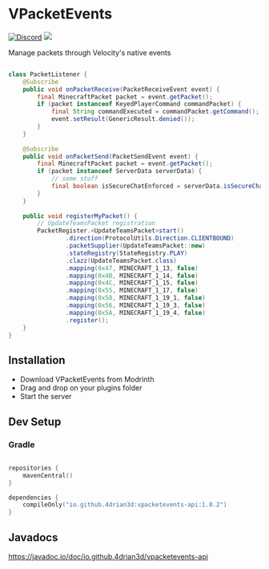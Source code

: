 # VPacketEvents

[![Discord](https://img.shields.io/discord/899740810956910683?color=7289da&label=Discord)](https://discord.gg/5NMMzK5mAn) ![](https://img.shields.io/maven-central/v/io.github.4drian3d/vpacketevents-api?style=flat-square)

Manage packets through Velocity's native events

```java

class PacketListener {
    @Subscribe
    public void onPacketReceive(PacketReceiveEvent event) {
        final MinecraftPacket packet = event.getPacket();
        if (packet instanceof KeyedPlayerCommand commandPacket) {
            final String commandExecuted = commandPacket.getCommand();
            event.setResult(GenericResult.denied());
        }
    } 
    
    @Subscribe
    public void onPacketSend(PacketSendEvent event) {
        final MinecraftPacket packet = event.getPacket();
        if (packet instanceof ServerData serverData) {
            // some stuff
            final boolean isSecureChatEnforced = serverData.isSecureChatEnforced();
        }
    }
    
    public void registerMyPacket() {
        // UpdateTeamsPacket registration
        PacketRegister.<UpdateTeamsPacket>start()
                .direction(ProtocolUtils.Direction.CLIENTBOUND)
                .packetSupplier(UpdateTeamsPacket::new)
                .stateRegistry(StateRegistry.PLAY)
                .clazz(UpdateTeamsPacket.class)
                .mapping(0x47, MINECRAFT_1_13, false)
                .mapping(0x4B, MINECRAFT_1_14, false)
                .mapping(0x4C, MINECRAFT_1_15, false)
                .mapping(0x55, MINECRAFT_1_17, false)
                .mapping(0x58, MINECRAFT_1_19_1, false)
                .mapping(0x56, MINECRAFT_1_19_3, false)
                .mapping(0x5A, MINECRAFT_1_19_4, false)
                .register();
    }
}

```


## Installation
- Download VPacketEvents from Modrinth
- Drag and drop on your plugins folder
- Start the server


## Dev Setup

### Gradle

```kotlin

repositories {
    mavenCentral()
}

dependencies {
    compileOnly("io.github.4drian3d:vpacketevents-api:1.0.2")
}
```


## Javadocs
https://javadoc.io/doc/io.github.4drian3d/vpacketevents-api
